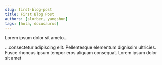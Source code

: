 ```yaml
---
slug: first-blog-post
title: First Blog Post
authors: [slorber, yangshun]
tags: [hola, docusaurus]
---
```


Lorem ipsum dolor sit ameto...

<!-- truncate -->

...consectetur adipiscing elit. Pellentesque elementum dignissim ultricies. Fusce rhoncus ipsum tempor eros aliquam consequat. Lorem ipsum dolor sit amet

